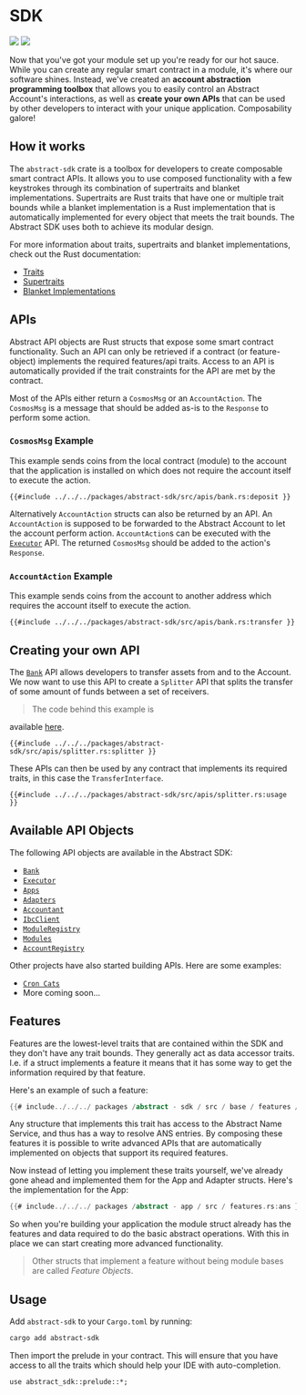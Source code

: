# SDK

[![](https://docs.rs/abstract-sdk/badge.svg)](https://docs.rs/abstract-sdk) [![](https://img.shields.io/crates/v/abstract-sdk)](https://crates.io/crates/abstract-sdk)

Now that you've got your module set up you're ready for our hot sauce. While you can create any regular smart contract
in a module, it's where our software shines. Instead, we've created an **account abstraction programming toolbox** that
allows you to easily control an Abstract Account's interactions, as well as **create your own APIs** that can be used by
other developers to interact with your unique application. Composability galore!

## How it works

The `abstract-sdk` crate is a toolbox for developers to create composable smart contract APIs. It allows you to use
composed functionality with a few keystrokes through its combination of supertraits and blanket implementations.
Supertraits are Rust traits that have one or multiple trait bounds while a blanket implementation is a Rust
implementation that is automatically implemented for every object that meets the trait bounds. The Abstract SDK uses
both to achieve its modular design.

For more information about traits, supertraits and blanket implementations, check out the Rust documentation:

- <a href="https://doc.rust-lang.org/book/ch10-02-traits.html" target="_blank">Traits</a>
- <a href="https://doc.rust-lang.org/book/ch10-02-traits.html#traits-as-parameters" target="_blank">Supertraits</a>
- <a href="https://doc.rust-lang.org/book/ch10-02-traits.html#implementing-a-trait-on-a-type" target="_blank">Blanket
  Implementations</a>

## APIs

Abstract API objects are Rust structs that expose some smart contract functionality. Such an API can only be retrieved
if a contract (or feature-object) implements the required features/api traits. Access to an API is automatically
provided if the trait constraints for the API are met by the contract.

Most of the APIs either return a `CosmosMsg` or an `AccountAction`. The `CosmosMsg` is a message that should be added
as-is to the `Response` to perform some action.

### `CosmosMsg` Example

This example sends coins from the local contract (module) to the account that the application is installed on which does
not require the account itself to execute the action.

```rust,ignore
{{#include ../../../packages/abstract-sdk/src/apis/bank.rs:deposit }}
```

Alternatively `AccountAction` structs can also be returned by an API. An `AccountAction` is supposed to be forwarded to
the Abstract Account to let the account perform action. `AccountAction`s can be executed with
the [`Executor`](https://docs.rs/abstract-sdk/latest/abstract_sdk/struct.Executor.html) API. The returned `CosmosMsg`
should be added to the action's `Response`.

### `AccountAction` Example

This example sends coins from the account to another address which requires the account itself to execute the action.

```rust,ignore
{{#include ../../../packages/abstract-sdk/src/apis/bank.rs:transfer }}
```

## Creating your own API

The <a href="https://docs.rs/abstract-sdk/latest/abstract_sdk/struct.Bank.html" target="_blank">`Bank`</a> API allows
developers to transfer assets
from and to the Account. We now want to use this API to create a `Splitter` API that splits the transfer of some amount
of funds between a set of receivers.

> The code behind this example is
>
available <a href="https://github.com/AbstractSDK/contracts/blob/main/packages/abstract-sdk/src/apis/splitter.rs" target="_blank">
here</a>.

```rust,ignore
{{#include ../../../packages/abstract-sdk/src/apis/splitter.rs:splitter }}
```

These APIs can then be used by any contract that implements its required traits, in this case the `TransferInterface`.

```rust,ignore
{{#include ../../../packages/abstract-sdk/src/apis/splitter.rs:usage }}
```

## Available API Objects

The following API objects are available in the Abstract SDK:

- <a href="https://docs.rs/abstract-sdk/latest/abstract_sdk/struct.Bank.html" target="_blank">`Bank`</a>
- <a href="https://docs.rs/abstract-sdk/latest/abstract_sdk/struct.Executor.html" target="_blank">`Executor`</a>
- <a href="https://docs.rs/abstract-sdk/latest/abstract_sdk/struct.Apps.html" target="_blank">`Apps`</a>
- <a href="https://docs.rs/abstract-sdk/latest/abstract_sdk/struct.Adapters.html" target="_blank">`Adapters`</a>
- <a href="https://docs.rs/abstract-sdk/latest/abstract_sdk/struct.Accountant.html" target="_blank">`Accountant`</a>
- <a href="https://docs.rs/abstract-sdk/latest/abstract_sdk/struct.IbcClient.html" target="_blank">`IbcClient`</a>
- <a href="https://docs.rs/abstract-sdk/latest/abstract_sdk/struct.ModuleRegistry.html" target="_blank">`ModuleRegistry`</a>
- <a href="https://docs.rs/abstract-sdk/latest/abstract_sdk/struct.Modules.html" target="_blank">`Modules`</a>
- <a href="https://docs.rs/abstract-sdk/latest/abstract_sdk/struct.AccountRegistry.html" target="_blank">`AccountRegistry`</a>

Other projects have also started building APIs. Here are some examples:

- <a href="https://github.com/CronCats/abstract-croncat-app/blob/main/src/api.rs" target="_blank">`Cron Cats`</a>
- More coming soon...

## Features

Features are the lowest-level traits that are contained within the SDK and they don't have any trait bounds. They
generally act as data accessor traits. I.e. if a struct implements a feature it means that it has some way to get the
information required by that feature.

Here's an example of such a feature:

```rust
{{# include../../../ packages /abstract - sdk / src / base / features /abstract_name_service.rs: ans }}
```

Any structure that implements this trait has access to the Abstract Name Service, and thus has a way to resolve ANS
entries. By composing these features it is possible to write advanced APIs that are automatically implemented on objects
that support its required features.

Now instead of letting you implement these traits yourself, we've already gone ahead and implemented them for the App
and Adapter structs. Here's the implementation for the App:

```rust
{{# include../../../ packages /abstract - app / src / features.rs:ans }}
```

So when you're building your application the module struct already has the features and data required to do the basic
abstract operations. With this in place we can start creating more advanced functionality.

> Other structs that implement a feature without being module bases are called *Feature Objects*.

## Usage

Add `abstract-sdk` to your `Cargo.toml` by running:

```bash
cargo add abstract-sdk
```

Then import the prelude in your contract. This will ensure that you have access to all the traits which should help your
IDE with auto-completion.

```rust,ignore
use abstract_sdk::prelude::*;
```
